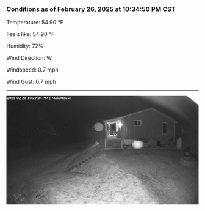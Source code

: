 ### Conditions as of February 26, 2025 at 10:34:50 PM CST 

Temperature: 54.90 &deg;F

Feels like: 54.90 &deg;F

Humidity: 72%

Wind Direction: W

Windspeed: 0.7 mph

Wind Gust: 0.7 mph

---

<img src="./images/latest.jpeg"/>

